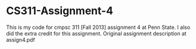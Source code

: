CS311-Assignment-4
==================

This is my code for cmpsc 311 [Fall 2013] assignment 4 at Penn State. I also did the extra credit for this assignment. Original assignment description at assign4.pdf
